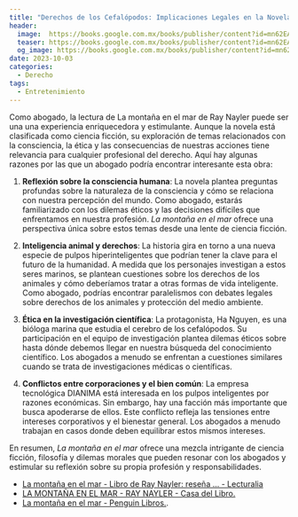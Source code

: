 ```yaml
---
title: "Derechos de los Cefalópodos: Implicaciones Legales en la Novela de Ray Nayler"
header:
  image:  https://books.google.com.mx/books/publisher/content?id=mn62EAAAQBAJ&pg=PA1&img=1&zoom=3&hl=en&bul=1&sig=ACfU3U0TFYEx_fv4g-T6xFGbb2wzCcHh-Q&w=1280
  teaser: https://books.google.com.mx/books/publisher/content?id=mn62EAAAQBAJ&pg=PA1&img=1&zoom=3&hl=en&bul=1&sig=ACfU3U0TFYEx_fv4g-T6xFGbb2wzCcHh-Q&w=1280
  og_image: https://books.google.com.mx/books/publisher/content?id=mn62EAAAQBAJ&pg=PA1&img=1&zoom=3&hl=en&bul=1&sig=ACfU3U0TFYEx_fv4g-T6xFGbb2wzCcHh-Q&w=1280
date: 2023-10-03
categories:
  - Derecho
tags:
  - Entretenimiento
---
```


Como abogado, la lectura de La montaña en el mar de Ray Nayler puede ser una una experiencia enriquecedora y estimulante. Aunque la novela está clasificada como ciencia ficción, su exploración de temas relacionados con la consciencia, la ética y las consecuencias de nuestras acciones tiene relevancia para cualquier profesional del derecho. Aquí hay algunas razones por las que un abogado podría encontrar interesante esta obra:

1. **Reflexión sobre la consciencia humana**: La novela plantea preguntas profundas sobre la naturaleza de la consciencia y cómo se relaciona con nuestra percepción del mundo. Como abogado, estarás familiarizado con los dilemas éticos y las decisiones difíciles que enfrentamos en nuestra profesión. *La montaña en el mar* ofrece una perspectiva única sobre estos temas desde una lente de ciencia ficción.

2. **Inteligencia animal y derechos**: La historia gira en torno a una nueva especie de pulpos hiperinteligentes que podrían tener la clave para el futuro de la humanidad. A medida que los personajes investigan a estos seres marinos, se plantean cuestiones sobre los derechos de los animales y cómo deberíamos tratar a otras formas de vida inteligente. Como abogado, podrías encontrar paralelismos con debates legales sobre derechos de los animales y protección del medio ambiente.

3. **Ética en la investigación científica**: La protagonista, Ha Nguyen, es una bióloga marina que estudia el cerebro de los cefalópodos. Su participación en el equipo de investigación plantea dilemas éticos sobre hasta dónde debemos llegar en nuestra búsqueda del conocimiento científico. Los abogados a menudo se enfrentan a cuestiones similares cuando se trata de investigaciones médicas o científicas.

4. **Conflictos entre corporaciones y el bien común**: La empresa tecnológica DIANIMA está interesada en los pulpos inteligentes por razones económicas. Sin embargo, hay una facción más importante que busca apoderarse de ellos. Este conflicto refleja las tensiones entre intereses corporativos y el bienestar general. Los abogados a menudo trabajan en casos donde deben equilibrar estos mismos intereses.

En resumen, *La montaña en el mar* ofrece una mezcla intrigante de ciencia ficción, filosofía y dilemas morales que pueden resonar con los abogados y estimular su reflexión sobre su propia profesión y responsabilidades.

- [La montaña en el mar - Libro de Ray Nayler: reseña ... - Lecturalia](https://www.lecturalia.com/libro/110328/la-montana-en-el-mar)
- [ LA MONTAÑA EN EL MAR - RAY NAYLER - Casa del Libro.](https://www.casadellibro.com/libro-la-montana-en-el-mar/9788419260109/13586945)
- [La montaña en el mar - Penguin Libros.](https://www.penguinlibros.com/mx/tematicas/322869-ebook-la-montana-en-el-mar-9788419260116).
